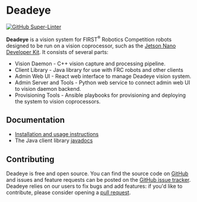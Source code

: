 # Deadeye
[![GitHub Super-Linter](https://github.com/strykeforce/deadeye/workflows/Lint%20Code%20Base/badge.svg)](https://github.com/marketplace/actions/super-linter)

**Deadeye** is a vision system for FIRST<sup>®</sup> Robotics Competition
robots designed to be run on a vision coprocessor, such as the [Jetson Nano
Developer Kit][jndk]. It consists of several parts:

[jndk]: https://developer.nvidia.com/EMBEDDED/jetson-nano-developer-kit/

- Vision Daemon - C++ vision capture and processing pipeline.
- Client Library - Java library for use with FRC robots and other clients
- Admin Web UI - React web interface to manage Deadeye vision system.
- Admin Server and Tools - Python web service to connect admin web UI to vision
  daemon backend.
- Provisioning Tools - Ansible playbooks for provisioning and deploying the
  system to vision coprocessors.

## Documentation

- [Installation and usage instructions](https://strykeforce.github.io/deadeye/)
- The Java client library [javadocs](https://strykeforce.github.io/deadeye/javadoc/)

## Contributing

Deadeye is free and open source. You can find the source code on
[GitHub](https://github.com/strykeforce/deadeye) and issues and feature
requests can be posted on the [GitHub issue
tracker](https://github.com/strykeforce/deadeye/issues). Deadeye relies on our
users to fix bugs and add features: if you'd like to contribute, please
consider opening a [pull
request](https://github.com/strykeforce/deadeye/pulls).
